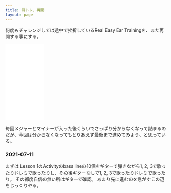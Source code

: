 ```yaml
---
title: 耳トレ、再開
layout: page
---
```

何度もチャレンジしては途中で挫折しているReal Easy Ear Trainingを、また再開する事にする。

<iframe style="width:120px;height:240px;" marginwidth="0" marginheight="0" scrolling="no" frameborder="0" src="//rcm-fe.amazon-adsystem.com/e/cm?lt1=_blank&bc1=000000&IS2=1&bg1=FFFFFF&fc1=000000&lc1=0000FF&t=karino203-22&language=en_US&o=9&p=8&l=as4&m=amazon&f=ifr&ref=as_ss_li_til&asins=188321761X&linkId=10e52b49508ce1c960f1064aada8b231"></iframe>

毎回メジャーとマイナーが入った後くらいでさっぱり分からなくなって詰まるのだが、今回は分からなくなってもとりあえず最後まで進めてみよう、と思っている。

### 2021-07-11

まずは Lesson 1のActivityのbass lineの10個をギターで弾きながら1, 2, 3で歌ったりドレミで歌ったりし、その後ギターなしで1, 2, 3で歌ったりドレミで歌ったり。
その都度自信の無い所はギターで確認。
あまり先に進むのを急がすこの辺をじっくりやる。